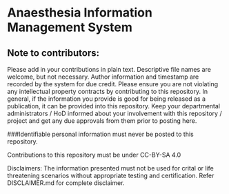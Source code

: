 # Anaesthesia Information Management System

## Note to contributors:
Please add in your contributions in plain text. Descriptive file names are welcome, but not necessary.
Author information and timestamp are recorded by the system for due credit.
Please ensure you are not violating any intellectual property contracts by contributing to this repository.
In general, if the information you provide is good for being released as a publication, it can be provided into this repository.
Keep your departmental administrators / HoD informed about your involvement with this repository / project and get any due approvals from them prior to posting here.

###Identifiable personal information must never be posted to this repository.

Contributions to this repository must be under CC-BY-SA 4.0 

Disclaimers: The information presented must not be used for crital or life threatening scenarios without appropriate testing and certification.
Refer DISCLAIMER.md for complete disclaimer.
